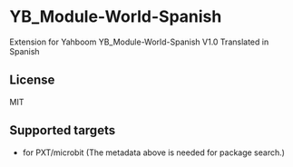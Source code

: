 # YB_Module-World-Spanish

Extension for Yahboom YB_Module-World-Spanish V1.0 Translated in Spanish

## License

MIT

## Supported targets

* for PXT/microbit
(The metadata above is needed for package search.)
